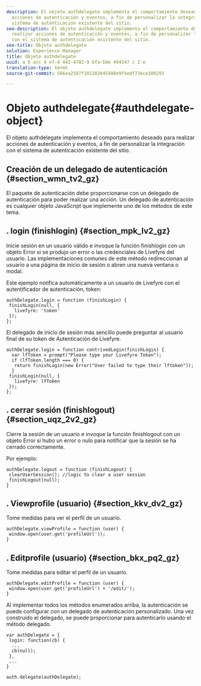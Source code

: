 ```yaml
---
description: El objeto authdelegate implementa el comportamiento deseado para realizar
  acciones de autenticación y eventos, a fin de personalizar la integración con el
  sistema de autenticación existente del sitio.
seo-description: El objeto authdelegate implementa el comportamiento deseado para
  realizar acciones de autenticación y eventos, a fin de personalizar la integración
  con el sistema de autenticación existente del sitio.
seo-title: Objeto authdelegate
solution: Experience Manager
title: Objeto authdelegate
uuid: a 6 acc 4 ef-d 442-4782-9 bfa-bbe 494547 c 2 e
translation-type: tm+mt
source-git-commit: 566ea2587f101202045488e9f4edf73ece100293

---
```



# Objeto authdelegate{#authdelegate-object}

El objeto authdelegate implementa el comportamiento deseado para realizar acciones de autenticación y eventos, a fin de personalizar la integración con el sistema de autenticación existente del sitio.

## Creación de un delegado de autenticación {#section_wmn_tv2_gz}

El paquete de autenticación debe proporcionarse con un delegado de autenticación para poder realizar una acción. Un delegado de autenticación es cualquier objeto JavaScript que implemente uno de los métodos de este tema.

## . login (finishlogin) {#section_mpk_lv2_gz}

Inicie sesión en un usuario válido e invoque la función finishlogin con un objeto Error si se produjo un error o las credenciales de Livefyre del usuario. Las implementaciones comunes de este método redireccionan al usuario a una página de inicio de sesión o abren una nueva ventana o modal.

Este ejemplo notifica automáticamente a un usuario de Livefyre con el autentificador de autenticación, token:

```
authDelegate.login = function (finishLogin) { 
 finishLogin(null, { 
   livefyre: 'token' 
 }); 
};
```

El delegado de inicio de sesión más sencillo puede preguntar al usuario final de su token de Autenticación de Livefyre.

```
authDelegate.login = function contrivedLogin(finishLogin) { 
  var lfToken = prompt("Please type your Livefyre Token");  
  if (lfToken.length === 0) { 
   return finishLogin(new Error("User failed to type their lftoken")); 
  }  
 finishLogin(null, { 
   livefyre: lfToken 
 }); 
};
```

## . cerrar sesión (finishlogout) {#section_uqz_2v2_gz}

Cierre la sesión de un usuario e invoque la función finishlogout con un objeto Error si hubo un error o nulo para notificar que la sesión se ha cerrado correctamente.

Por ejemplo:

```
authDelegate.logout = function (finishLogout) { 
 clearUserSession(); //logic to clear a user session  
 finishLogout(null); 
}
```

## . Viewprofile (usuario) {#section_kkv_dv2_gz}

Tome medidas para ver el perfil de un usuario.

```
authDelegate.viewProfile = function (user) { 
 window.open(user.get('profileUrl')); 
}
```

## . Editprofile (usuario) {#section_bkx_pq2_gz}

Tome medidas para editar el perfil de un usuario.

```
authDelegate.editProfile = function (user) { 
 window.open(user.get('profileUrl') + '/edit/'); 
}
```

Al implementar todos los métodos enumerados arriba, la autenticación se puede configurar con un delegado de autenticación personalizado. Una vez construido el delegado, se puede proporcionar para autenticarlo usando el método delegado.

```
var authDelegate = { 
 login: function(cb) { 
  ... 
  cb(null); 
 }, 
 ... 
} 
  
auth.delegate(authDelegate);
```

